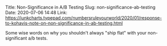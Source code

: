 Title: Non-Significance in A/B Testing
Slug: non-significance-ab-testing
Date: 2020-07-06 14:48
Link: https://junkcharts.typepad.com/numbersruleyourworld/2020/01/response-to-kohavis-note-on-non-significance-in-ab-testing.html

Some wise words on why you shouldn't always "ship flat" with your non-significant a/b tests. 